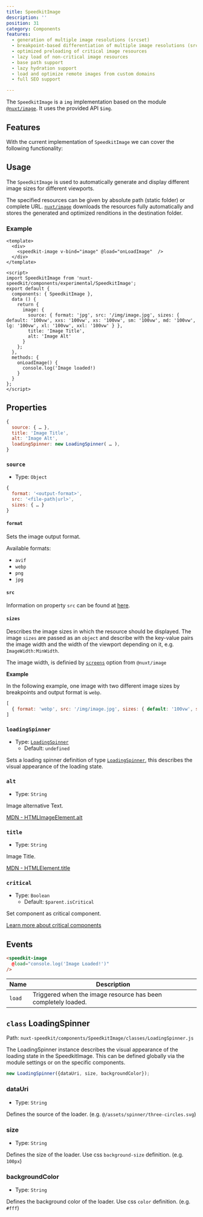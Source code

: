 ```yaml
---
title: SpeedkitImage
description: ''
position: 31
category: Components
features:
  - generation of multiple image resolutions (srcset)
  - breakpoint-based differentiation of multiple image resolutions (srcset)
  - optimized preloading of critical image resources
  - lazy load of non-critical image resources
  - base path support
  - lazy hydration support
  - load and optimize remote images from custom domains
  - full SEO support

---
```


The `SpeedkitImage` is a `img` implementation based on the module [`@nuxt/image`](https://image.nuxtjs.org/). It uses the provided API `$img`.

## Features

With the current implementation of `SpeedkitImage` we can cover the following functionality:

<list :items="features"></list>

## Usage

The `SpeedkitImage` is used to automatically generate and display different image sizes for different viewports.

The specified resources can be given by absolute path (static folder) or complete URL. [`nuxt/image`](https://image.nuxtjs.org/) downloads the resources fully automatically and stores the generated and optimized renditions in the destination folder.

### Example

````vue
<template>
  <div>
    <speedkit-image v-bind="image" @load="onLoadImage"  />
  </div>
</template>

<script>
import SpeedkitImage from 'nuxt-speedkit/components/experimental/SpeedkitImage';
export default {
  components: { SpeedkitImage },
  data () {
    return {
      image: {
        source: { format: 'jpg', src: '/img/image.jpg', sizes: { default: '100vw', xxs: '100vw', xs: '100vw', sm: '100vw', md: '100vw', lg: '100vw', xl: '100vw', xxl: '100vw' } },
        title: 'Image Title',
        alt: 'Image Alt'
      }
    };
  },
  methods: {
    onLoadImage() {
      console.log('Image loaded!)
    }
  }
};
</script>
````

## Properties

````js
{
  source: { … },
  title: 'Image Title',
  alt: 'Image Alt',
  loadingSpinner: new LoadingSpinner( … ),
}
````

### `source`
- Type: `Object`


````js
{
  format: '<output-format>', 
  src: '<file-path|url>', 
  sizes: { … }
}
````


#### `format`

Sets the image output format.

Available formats:

- `avif`
- `webp`
- `png`
- `jpg`

#### `src`

Information on property `src` can be found at [here](https://image.nuxtjs.org/components/nuxt-img#src).

#### `sizes`
Describes the image sizes in which the resource should be displayed. The image `sizes` are passed as an `object` and describe with the key-value pairs the image width and the width of the viewport depending on it, e.g. `ImageWidth:MinWidth`.

The image width, is definied by [`screens`](https://image.nuxtjs.org/api/options#screens) option from `@nuxt/image`

**Example**

In the following example, one image with two different image sizes by breakpoints and output format is `webp`.

````js
[
  { format: 'webp', src: '/img/image.jpg', sizes: { default: '100vw', sm: '100vw' } }
]
````

### `loadingSpinner`
- Type: [`LoadingSpinner`](/classes/loading-spinner)
  - Default: `undefined`

Sets a loading spinner definition of type [`LoadingSpinner`](/classes/loading-spinner), this describes the visual appearance of the loading state.

### `alt`
- Type: `String`

Image alternative Text. 

[MDN - HTMLImageElement.alt](https://developer.mozilla.org/en-US/docs/Web/API/HTMLImageElement/alt)

### `title`
- Type: `String`

Image Title. 

[MDN - HTMLElement.title](https://developer.mozilla.org/en-US/docs/Web/API/HTMLElement/title)

### `critical`
- Type: `Boolean`
  -  Default: `$parent.isCritical`

Set component as critical component. 

[Learn more about critical components](/usage#critical-prop-for-critical-components)


## Events

````html
<speedkit-image 
  @load="console.log('Image Loaded!')" 
/>
````

| Name   | Description                                                   |
| ------ | ------------------------------------------------------------- |
| `load` | Triggered when the image resource has been completely loaded. |


## `class` LoadingSpinner

Path: `nuxt-speedkit/components/SpeedkitImage/classes/LoadingSpinner.js`

The LoadingSpinner instance describes the visual appearance of the loading state in the SpeedkitImage. This can be defined globally via the module settings or on the specific components.


````js 
new LoadingSpinner({dataUri, size, backgroundColor});
````

### dataUri
  - Type: `String`

Defines the source of the loader. (e.g. `@/assets/spinner/three-circles.svg`)

### size
  - Type: `String`

Defines the size of the loader. Use css `background-size` definition. (e.g. `100px`)

### backgroundColor
  - Type: `String`

Defines the background color of the loader. Use css `color` definition. (e.g. `#fff`)
